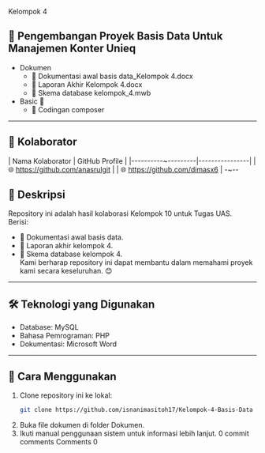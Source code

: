 Kelompok 4
## 📂 Pengembangan Proyek Basis Data Untuk Manajemen Konter Unieq
- Dokumen 
  - 📘 Dokumentasi awal basis data_Kelompok 4.docx
  - 📙 Laporan Akhir Kelompok 4.docx
  - 📗 Skema database kelompok_4.mwb
- Basic 📁
  - 🔧 Codingan composer
---
## 🤝 Kolaborator
| Nama Kolaborator | GitHub Profile |
|----------~---------|----------------|
|  🌐 https://github.com/anasrulgit |
|  🌐 https://github.com/dimasx6   |
-~--
## 📝 Deskripsi
Repository ini adalah hasil kolaborasi Kelompok 10 untuk Tugas UAS.  
Berisi:
- 📌 Dokumentasi awal basis data.
- 📌 Laporan akhir kelompok 4.
- 📌 Skema database kelompok 4.  
Kami berharap repository ini dapat membantu dalam memahami proyek kami secara keseluruhan. 😊
---
## 🛠 Teknologi yang Digunakan
- Database: MySQL
- Bahasa Pemrograman: PHP
- Dokumentasi: Microsoft Word 
---
## 🚀 Cara Menggunakan
1. Clone repository ini ke lokal:
   ```bash
   git clone https://github.com/isnanimasitoh17/Kelompok-4-Basis-Data
2. Buka file dokumen di folder Dokumen.
3. Ikuti manual penggunaan sistem untuk informasi lebih lanjut.
0 commit comments
Comments
0
